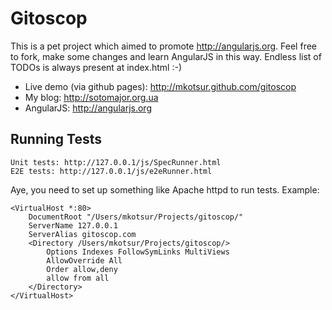 Gitoscop
=========

This is a pet project which aimed to promote http://angularjs.org. Feel free to fork, make some changes and learn AngularJS in this way. Endless list of TODOs is always present at index.html :-)

* Live demo (via github pages): http://mkotsur.github.com/gitoscop
* My blog: http://sotomajor.org.ua
* AngularJS: http://angularjs.org

Running Tests
-------------
    Unit tests: http://127.0.0.1/js/SpecRunner.html
    E2E tests: http://127.0.0.1/js/e2eRunner.html

Aye, you need to set up something like Apache httpd to run tests. Example:

```
<VirtualHost *:80>
    DocumentRoot "/Users/mkotsur/Projects/gitoscop/"
    ServerName 127.0.0.1
    ServerAlias gitoscop.com
    <Directory /Users/mkotsur/Projects/gitoscop/>
        Options Indexes FollowSymLinks MultiViews
        AllowOverride All
        Order allow,deny
        allow from all
    </Directory>
</VirtualHost>
```